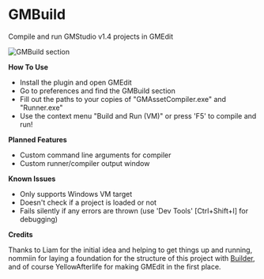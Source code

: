 # GMBuild
Compile and run GMStudio v1.4 projects in GMEdit

![GMBuild section](https://raw.githubusercontent.com/kbjwes77/GMBuild/master/gmbuild.jpg)

**How To Use**

* Install the plugin and open GMEdit
* Go to preferences and find the GMBuild section
* Fill out the paths to your copies of "GMAssetCompiler.exe" and "Runner.exe"
* Use the context menu "Build and Run (VM)" or press 'F5' to compile and run!

**Planned Features**

* Custom command line arguments for compiler
* Custom runner/compiler output window

**Known Issues**

* Only supports Windows VM target
* Doesn't check if a project is loaded or not
* Fails silently if any errors are thrown (use 'Dev Tools' [Ctrl+Shift+I] for debugging)

**Credits**

Thanks to Liam for the initial idea and helping to get things up and running, nommiin for laying a foundation for the structure of this project with [Builder](https://github.com/nommiin/builder), and of course YellowAfterlife for making GMEdit in the first place.
